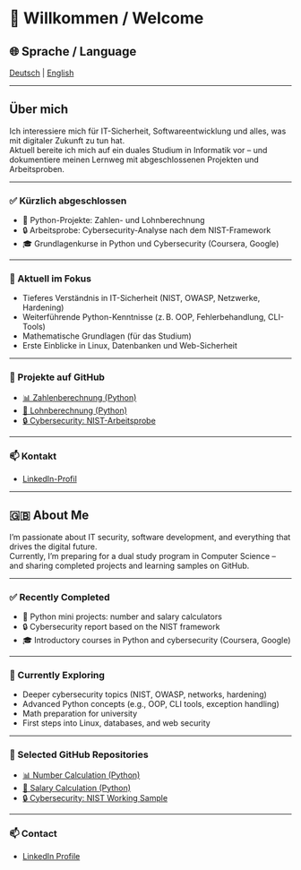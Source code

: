 # 👋 Willkommen / Welcome

## 🌐 Sprache / Language  
[Deutsch](#-über-mich) | [English](#-about-me)

---

## Über mich

Ich interessiere mich für IT-Sicherheit, Softwareentwicklung und alles, was mit digitaler Zukunft zu tun hat.  
Aktuell bereite ich mich auf ein duales Studium in Informatik vor – und dokumentiere meinen Lernweg mit abgeschlossenen Projekten und Arbeitsproben.

---

### ✅ Kürzlich abgeschlossen

- 🧮 Python-Projekte: Zahlen- und Lohnberechnung
- 🔒 Arbeitsprobe: Cybersecurity-Analyse nach dem NIST-Framework
- 🎓 Grundlagenkurse in Python und Cybersecurity (Coursera, Google)

---

### 🌱 Aktuell im Fokus

- Tieferes Verständnis in IT-Sicherheit (NIST, OWASP, Netzwerke, Hardening)
- Weiterführende Python-Kenntnisse (z. B. OOP, Fehlerbehandlung, CLI-Tools)
- Mathematische Grundlagen (für das Studium)
- Erste Einblicke in Linux, Datenbanken und Web-Sicherheit

---

### 📁 Projekte auf GitHub

- [📊 Zahlenberechnung (Python)](https://github.com/mauricezilian/zahlenberechnung)
- [💼 Lohnberechnung (Python)](https://github.com/mauricezilian/lohnberechnung)
- [🔒 Cybersecurity: NIST-Arbeitsprobe](https://github.com/mauricezilian/Arbeitsprobe_Cybersecurity_NIST)

---

### 📫 Kontakt

- [LinkedIn-Profil](https://linkedin.com/in/mauricezilian)

---

## 🇬🇧 About Me

I’m passionate about IT security, software development, and everything that drives the digital future.  
Currently, I’m preparing for a dual study program in Computer Science – and sharing completed projects and learning samples on GitHub.

---

### ✅ Recently Completed

- 🧮 Python mini projects: number and salary calculators
- 🔒 Cybersecurity report based on the NIST framework
- 🎓 Introductory courses in Python and cybersecurity (Coursera, Google)

---

### 🌱 Currently Exploring

- Deeper cybersecurity topics (NIST, OWASP, networks, hardening)
- Advanced Python concepts (e.g., OOP, CLI tools, exception handling)
- Math preparation for university
- First steps into Linux, databases, and web security

---

### 📁 Selected GitHub Repositories

- [📊 Number Calculation (Python)](https://github.com/mauricezilian/zahlenberechnung)
- [💼 Salary Calculation (Python)](https://github.com/mauricezilian/lohnberechnung)
- [🔒 Cybersecurity: NIST Working Sample](https://github.com/mauricezilian/Arbeitsprobe_Cybersecurity_NIST)

---

### 📫 Contact

- [LinkedIn Profile](https://linkedin.com/in/mauricezilian)
